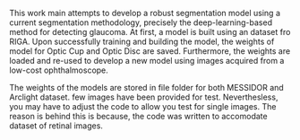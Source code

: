 This work main attempts to develop a robust segmentation model using a current segmentation methodology, precisely the deep-learning-based method for detecting glaucoma.
At first, a model is built using an dataset fro RIGA. Upon successfully training and building the model, the weights of model for Optic Cup and Optic Disc are saved.
Furthermore, the weights are loaded and re-used to develop a new model using images acquired from a low-cost ophthalmoscope.

The weights of the models are stored in file folder for both MESSIDOR and Arclight dataset.
few images have been provided for test. Neverthesless, you may have to adjust the code to allow you test for single images. The reason is behind this is because, the code was written to accomodate dataset of retinal images. 



